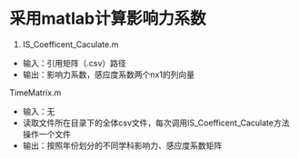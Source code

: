 # 采用matlab计算影响力系数

1. IS_Coefficent_Caculate.m

  * 输入：引用矩阵（.csv）路径
  * 输出：影响力系数，感应度系数两个nx1的列向量

TimeMatrix.m

  * 输入：无
  * 读取文件所在目录下的全体csv文件，每次调用IS_Coefficent_Caculate方法操作一个文件
  * 输出：按照年份划分的不同学科影响力、感应度系数矩阵
